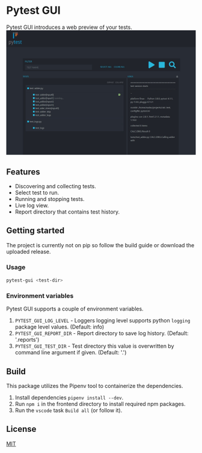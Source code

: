 # Pytest GUI

Pytest GUI introduces a web preview of your tests.
![Pytest GUI preview](pytest_gui_demo.jpg)

## Features

- Discovering and collecting tests.
- Select test to run.
- Running and stopping tests.
- Live log view.
- Report directory that contains test history.

## Getting started

The project is currently not on pip so follow the build guide or download the uploaded release.

### Usage

```sh
pytest-gui <test-dir>
```

### Environment variables

Pytest GUI supports a couple of environment variables.

1. `PYTEST_GUI_LOG_LEVEL` - Loggers logging level supports python `logging` package level values. (Default: info)
2. `PYTEST_GUI_REPORT_DIR` - Report directory to save log history. (Default: '.reports')
3. `PYTEST_GUI_TEST_DIR` - Test directory this value is overwritten by command line argument if given. (Default: '.')

## Build

This package utilizes the Pipenv tool to containerize the dependencies.

1. Install dependencies `pipenv install --dev`.
2. Run `npm i` in the frontend directory to install required npm packages.
3. Run the `vscode` task `Build all` (or follow it).

## License

[MIT](https://github.com/ned3144/pytest-gui/blob/main/LICENSE)
